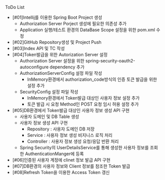 ToDo List
- [#01]Intellij를 이용한 Spring Boot Project 생성
    - Authorization Server Porject 생성에 필요한 의존성 추가
    - Application 실행/테스트 환경의 DataBase Scope 설정을 위한 pom.xml 수정
- [#02]GitHub Repository생성 및 Project Push
- [#03]Index API 및 TC 작성
- [#04]Token발급을 위한 Autorization Server 설정
    - Authorization Server 설정을 위한 spring-security-oauth2-autoconfigure dependency 추가
    - AuthorizationServerConfig 설정 파일 작성
        - InMemory환경에서 authorization_code방식의 인증 토큰 발급을 위한 설정 추가
    - SecurityConfig 설정 파일 작성
        - InMemory환경에서 Token발급 대상인 사용자 정보 설정 추가
        - 토큰 발급 시 요청 Method인 POST 요청 임시 허용 설정 추가
- [#05]DB환경에서  Token발급 대상인 사용자 정보 생성 API 구현
    - 사용자 도메인 및 DB Table 생성
    - 사용자 정보 생성 API 구현
        - Repository : 사용자 도메인 DB 저장
        - Service : 사용자 정보 생성 비지니스 로직 처리
        - Controller : 사용자 정보 생성 요청/응답 반환 처리
    - Spring Security의 UserDetailsService를 통해 생성한 사용자 정보를 조회한 AuthenticationManger에 등록
- [#06]인증된 사용자 계정에 clinet 정보 발급 API 구현
- [#07]DB환경의 사용자 정보와 Client 정보를 참조한 Token 발급
- [#08]Refresh Token을 이용한 Access Token 갱신
